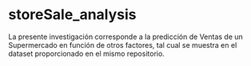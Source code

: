 # storeSale_analysis
La presente investigación corresponde a la predicción de Ventas de un Supermercado en función de otros factores, tal cual se muestra en el dataset proporcionado en el mismo repositorio.
